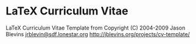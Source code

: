 # LaTeX Curriculum Vitae

 LaTeX Curriculum Vitae Template from 
 Copyright (C) 2004-2009 Jason Blevins <jrblevin@sdf.lonestar.org>
http://jblevins.org/projects/cv-template/

